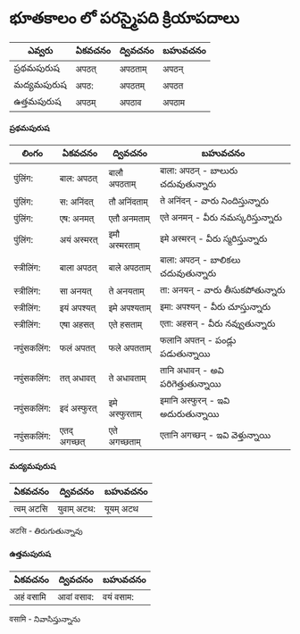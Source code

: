 # భూతకాలం లో పరస్మైపది క్రియాపదాలు 

ఎవ్వరు | ఏకవచనం     | ద్వివచనం     | బహువచనం 
-------------|---------------|---------------|-----------
ప్రథమపురుష | अपठत्  | अपठताम् | अपठन् 
మద్యమపురుష | अपठ: | अपठतम् | अपठत
ఉత్తమపురుష | अपठम् | अपठाव | अपठाम

#### ప్రథమపురుష
లింగం   | ఏకవచనం     | ద్వివచనం     | బహువచనం 
-------------|---------------|---------------|-----------
 पुंलिंग: | बाल: अपठत् | बालौ अपठताम् | बाला: अपठन् - బాలురు చదువుతున్నారు 
 पुंलिंग: | स: अनिंदत् | तौ अनिंदताम् | ते अनिंदन् - వారు  నిందిస్తున్నారు 
 पुंलिंग: | एष: अनमत् | एतौ अनमताम् | एते अनमन् - వీరు నమస్కరిస్తున్నారు 
 पुंलिंग: | अयं अस्मरत्  | इमौ अस्मरताम् | इमे अस्मरन् - వీరు స్మరిస్తున్నారు 
 स्त्रीलिंग: | बाला अपठत् | बाले अपठताम् | बाला: अपठन् - బాలికలు చదువుతున్నారు 
 स्त्रीलिंग: | सा अनयत् | ते अनयताम्  | ता: अनयन् - వారు తీసుకపోతున్నారు 
 स्त्रीलिंग: | इयं अपश्यत् | इमे अपश्यताम् | इमा: अपश्यन् - వీరు చూస్తున్నారు 
 स्त्रीलिंग: | एषा अहसत्  | एते हसताम् | एता: अहसन् - వీరు నవ్వుతున్నారు 
 नपुंसकलिंग: | फलं अपतत् | फले अपतताम् | फलानि अपतन् - పండ్లు పడుతున్నాయి 
 नपुंसकलिंग: | तत् अधावत् | ते अधावताम् | तानि अधावन् - అవి పరిగెత్తుతున్నాయి 
 नपुंसकलिंग: | इदं अस्फुरत् | इमे अस्फुरताम् | इमानि अस्फुरन् - ఇవి అదురుతున్నాయి 
 नपुंसकलिंग: | एतद् अगच्छत् | एते अगच्छताम् | एतानि अगच्छन् - ఇవి వెళ్తున్నాయి 

 #### మద్యమపురుష
 ఏకవచనం     | ద్వివచనం     | బహువచనం 
 ---------------|---------------|-----------
त्वम् अटसि |  युवाम् अटथ: | यूयम् अटथ 

अटसि - తిరుగుతున్నావు
 
 #### ఉత్తమపురుష 
 ఏకవచనం     | ద్వివచనం     | బహువచనం 
 ---------------|---------------|-----------
अहं वसामि  | आवां वसाव:  |  वयं वसाम:

वसामि - నివాసిస్తున్నాను 